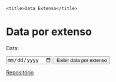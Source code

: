 <!DOCTYPE html>
<html lang="en">

<head>
    <meta charset="UTF-8">
    <meta name="viewport" content="width=device-width, initial-scale=1.0">
    <link rel="preconnect" href="https://fonts.gstatic.com">
    <link href="https://fonts.googleapis.com/css2?family=Amatic+SC:wght@400;700&display=swap" rel="stylesheet">
    <link rel="stylesheet" href="style.css">

    <title>Data Extenso</title>
</head>

<body>
    <div class="dt-container">
        <h1>Data por extenso</h1>
        <div class="dt-form">
            <p>Data:</p>
            <input id="dt-date" type="date" />
            <button it="dt-btn" onclick="update()"> Exibir data por extenso</button>
        </div>
        <p id="dt-result"></p>
        <a href="https://github.com/filipecancio/data-extenso" target="_blank" rel="noopener noreferrer">Repositório</a>
    </div>
    <script src="script.js"></script>
</body>

</html>